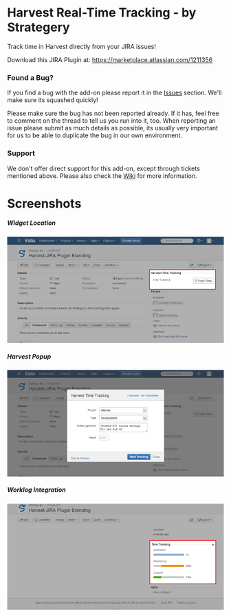 Harvest Real-Time Tracking - by Strategery
=========================

Track time in Harvest directly from your JIRA issues!

Download this JIRA Plugin at: https://marketplace.atlassian.com/1211356

### Found a Bug?

If you find a bug with the add-on please report it in the [Issues](https://github.com/Strategery-Inc/jira-harvest-time-tracker/issues) section. We'll make sure its squashed quickly!

Please make sure the bug has not been reported already. If it has, feel free to comment on the thread to tell us you run into it, too. When reporting an issue please submit as much details as possible, its usually very important for us to be able to duplicate the bug in our own environment.

### Support

We don't offer direct support for this add-on, except through tickets mentioned above. Please also check the [Wiki](https://github.com/Strategery-Inc/jira-harvest-time-tracker/wiki) for more information.

# Screenshots

##### Widget Location
![images/Marketplace/20130110/920x450/screen-1-b.png](images/Marketplace/20130110/920x450/screen-1-b.png)

##### Harvest Popup
![images/Marketplace/20130110/920x450/screen-4-b.png](images/Marketplace/20130110/920x450/screen-4-b.png)

##### Worklog Integration
![images/Marketplace/20130110/920x450/screen-3.png](images/Marketplace/20130110/920x450/screen-3.png)
